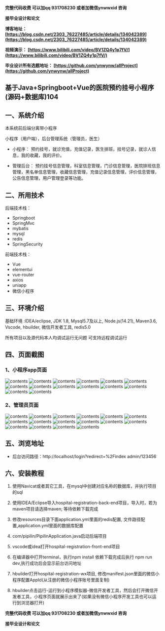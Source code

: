**完整代码收费  可以加qq 931708230 或者加微信ynwwxid 咨询**

**接毕业设计和论文**

**博客地址：
[https://blog.csdn.net/2303_76227485/article/details/134042389](https://blog.csdn.net/2303_76227485/article/details/134042389)**

**视频演示：
[https://www.bilibili.com/video/BV1ZQ4y1p7fV/](https://www.bilibili.com/video/BV1ZQ4y1p7fV/)**

**毕业设计所有选题地址：
[https://github.com/ynwynw/allProject](https://github.com/ynwynw/allProject)**

## 基于Java+Springboot+Vue的医院预约挂号小程序(源码+数据库)104

## 一、系统介绍
本系统前后端分离带小程序

小程序（用户端），后台管理系统（管理员，医生）

- 小程序：
预约挂号，就诊充值，充值记录，医生排班，挂号记录，就诊人信息，我的收藏，我的评价。

- 管理后台：
预约挂号信息管理，科室信息管理，门诊信息管理，医院排班信息管理，黑名单信息管理，收藏信息管理，充值记录信息管理，评价信息管理，公告信息管理，用户管理登录等功能。

## 二、所用技术
后端技术栈：
- Springboot
- SpringMvc
- mybatis
- mysql
- redis
- SpringSecurity

前端技术栈：
- Vue
- elementui
- vue-router
- axios
- uniapp
- 微信小程序

## 三、环境介绍
基础环境 :IDEA/eclipse, JDK 1.8, Mysql5.7及以上, Node.js(14.21), Maven3.6, Vscode, hbuilder, 微信开发者工具, redis5.0

所有项目以及源代码本人均调试运行无问题 可支持远程调试运行

## 四、页面截图
### 1、小程序app页面
![contents](./picture/picture1.png)
![contents](./picture/picture2.png)
![contents](./picture/picture3.png)
![contents](./picture/picture4.png)
![contents](./picture/picture5.png)
![contents](./picture/picture6.png)
![contents](./picture/picture7.png)
![contents](./picture/picture8.png)
![contents](./picture/picture9.png)
![contents](./picture/picture10.png)
![contents](./picture/picture11.png)
![contents](./picture/picture12.png)
![contents](./picture/picture13.png)
![contents](./picture/picture14.png)

### 2、管理员页面
![contents](./picture/picture15.png)
![contents](./picture/picture16.png)
![contents](./picture/picture17.png)
![contents](./picture/picture18.png)
![contents](./picture/picture19.png)
![contents](./picture/picture20.png)
![contents](./picture/picture21.png)
![contents](./picture/picture22.png)
![contents](./picture/picture23.png)
![contents](./picture/picture24.png)
![contents](./picture/picture25.png)
![contents](./picture/picture26.png)
![contents](./picture/picture27.png)
![contents](./picture/picture28.png)
![contents](./picture/picture29.png)
![contents](./picture/picture30.png)

## 五、浏览地址

- 后台访问路径：http://localhost/login?redirect=%2Findex
  admin/123456

## 六、安装教程

1. 使用Navicat或者其它工具，在mysql中创建对应名称的数据库，并执行项目的sql
 
2. 使用IDEA/Eclipse导入hospital-registration-back-end项目，导入时，若为maven项目请选择maven; 等待依赖下载完成

3. 修改resources目录下面application.yml里面的redis配置, 文件路径配置,application.yml里面的数据库配置

4. com/pipilin/PipilinApplication.java启动后端项目

5. vscode或idea打开hospital-registration-front-end项目

6. 在编译器中打开terminal，执行npm install 依赖下载完成后执行 npm run dev,执行成功后会显示前台访问地址

7. hbuilder打开hospital-registration-wx项目, 修改manifest.json里面的微信小程序配置AppId(从注册的微信小程序账号里面复制)

8. hbuilder点击运行-运行到小程序模拟器-微信开发者工具，然后会打开微信开发者工具，小程序页面就展示出来了(如果没有微信小程序开发工具也可以运行到浏览器打开)

**完整代码收费  可以加qq 931708230 或者加微信ynwwxid 咨询**

**接毕业设计和论文**



